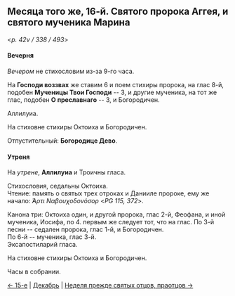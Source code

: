 
## Месяца того же, 16-й. Святого пророка Аггея, и святого мученика Марина  

<*p. 42v / 338 / 493*>

#### Вечерня

*Вечером* не стихословим из-за 9-го часа. 

На **Господи воззвах** же ставим 6 и поем стихиры пророка, на глас 8-й, подобен **Мученицы Твои Господи** -- 3, 
и другие мученика, на тот же глас, подобен **О преславнаго** -- 3, и Богородичен.  

Аллилуиа. 

На стиховне стихиры Октоиха и Богородичен. 

Отпустительный: **Богородице Дево**. 

#### Утреня

На *утрене*, **Аллилуиа** и Троичны гласа. 

Стихословия, седальны Октоиха.  
Чтение: память о святых трех отроках и Данииле пророке, ему же начало: *̓́Αρτι Ναβουχοδονόσορ*  <*PG 115, 372*>.

Канона три: Октоиха один, и другой пророка, глас 2-й, Феофана, и иной мученика, Иосифа, по 4. 
первым же следует тот, что на глас. 
По 3-й песни -- седален пророка, глас 1-й, и Богородичен.  
По 6-й -- мученика, глас 3-й.  
Эксапостиларий гласа. 

На стиховне стихиры Октоиха и Богородичен. 

Часы в собрании. 

[← 15-е](12_15_SAB.ru.md) | [Декабрь](README.md#16-й) | [Неделя прежде святых отцов, праотцов →](12_16_X_EUR_propatoron.ru.md)
